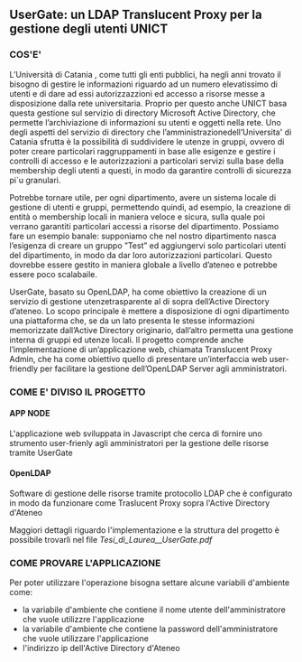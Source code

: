 

## UserGate: un LDAP Translucent Proxy per la gestione degli utenti UNICT

### COS'E'
L’Università di Catania , come tutti gli enti pubblici, ha negli anni trovato il bisogno di gestire le informazioni riguardo ad
un numero elevatissimo di utenti e di dare ad essi autorizzazzioni ed accesso a risorse messe a disposizione dalla rete universitaria. Proprio per questo anche UNICT basa questa gestione sul servizio di directory Microsoft Active Directory, che permette l’archiviazione di informazioni su utenti e oggetti nella rete. Uno degli aspetti del servizio di directory che l’amministrazionedell’Universita' di Catania sfrutta è la possibilità di suddividere le utenze in gruppi, ovvero di poter creare particolari raggruppamenti in base alle esigenze e gestire i controlli di accesso e le autorizzazioni a particolari servizi sulla base della membership degli utenti a questi, in modo da garantire controlli di sicurezza pi`u granulari.

Potrebbe tornare utile, per ogni dipartimento, avere un sistema locale di gestione di utenti e gruppi, permettendo quindi, ad esempio, la creazione di entità o membership locali in maniera veloce e sicura, sulla quale poi verrano garantiti particolari accessi a risorse del dipartimento. Possiamo fare un esempio banale: supponiamo che nel nostro dipartimento nasca l’esigenza di creare un gruppo ”Test” ed aggiungervi solo particolari utenti del dipartimento, in modo da dar loro autorizzazioni particolari. Questo dovrebbe essere gestito in maniera globale a livello d’ateneo e potrebbe essere poco scalabaile.

UserGate, basato su OpenLDAP, ha come obiettivo la creazione di un servizio di gestione utenzetrasparente al di sopra dell’Active Directory d’ateneo. Lo scopo principale è mettere a disposizione di ogni dipartimento una piattaforma che, se da un lato presenta le stesse informazioni memorizzate dall’Active Directory originario, dall’altro permetta una gestione interna di gruppi ed utenze locali. Il
progetto comprende anche l’implementazione di un’applicazione web, chiamata Translucent Proxy Admin, che ha come obiettivo quello di presentare un’interfaccia web user-friendly per facilitare la gestione dell’OpenLDAP Server agli amministratori.


### COME E' DIVISO IL PROGETTO

#### APP NODE

L'applicazione web sviluppata in Javascript che cerca di fornire uno strumento user-frienly agli amministratori per la gestione delle risorse tramite UserGate

#### OpenLDAP

Software di gestione delle risorse tramite protocollo LDAP che è configurato in modo da funzionare come Traslucent Proxy sopra l'Active Directory d'Ateneo

Maggiori dettagli riguardo l'implementazione e la struttura del progetto è possibile trovarli nel file *Tesi_di_Laurea__UserGate.pdf*

### COME PROVARE L'APPLICAZIONE

Per poter utilizzare l'operazione bisogna settare alcune variabili d'ambiente come:
- la variabile d'ambiente che contiene il nome utente dell'amministratore che vuole utilizzre l'applicazione
- la variabile d'ambiente che contiene la password dell'amministratore che vuole utilizzare l'applicazione
- l'indirizzo ip dell'Active Directory d'Ateneo



